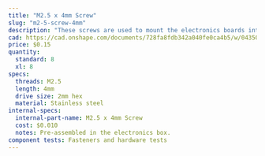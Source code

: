 ```yaml
---
title: "M2.5 x 4mm Screw"
slug: "m2-5-screw-4mm"
description: "These screws are used to mount the electronics boards into the electronics box with the M2.5 M/F standoffs as an intermediary component."
cad: https://cad.onshape.com/documents/728fa8fdb342a040fe0ca4b5/w/0435033a7c78b02e71d0f721/e/5c8a98e1de992c7601263352?configuration=List_6jyiH4BhZN8Bnq%3DDefault&renderMode=0&uiState=6255c57646b4a5023f0a8187
price: $0.15
quantity:
  standard: 8
  xl: 8
specs:
  threads: M2.5
  length: 4mm
  drive size: 2mm hex
  material: Stainless steel
internal-specs:
  internal-part-name: M2.5 x 4mm Screw
  cost: $0.010
  notes: Pre-assembled in the electronics box.
component tests: Fasteners and hardware tests
---
```


